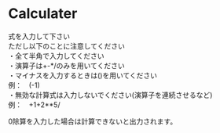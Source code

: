 # Calculater
式を入力して下さい　<br>
ただし以下のことに注意してください <br>
・全て半角で入力してください <br>
・演算子は+-*/のみを用いてください <br>
・マイナスを入力するときは()を用いてください <br>
例：　(-1) <br>
・無効な計算式は入力しないでください(演算子を連続させるなど)　<br>
例：　+1+2**5/ <br>

0除算を入力した場合は計算できないと出力されます。
